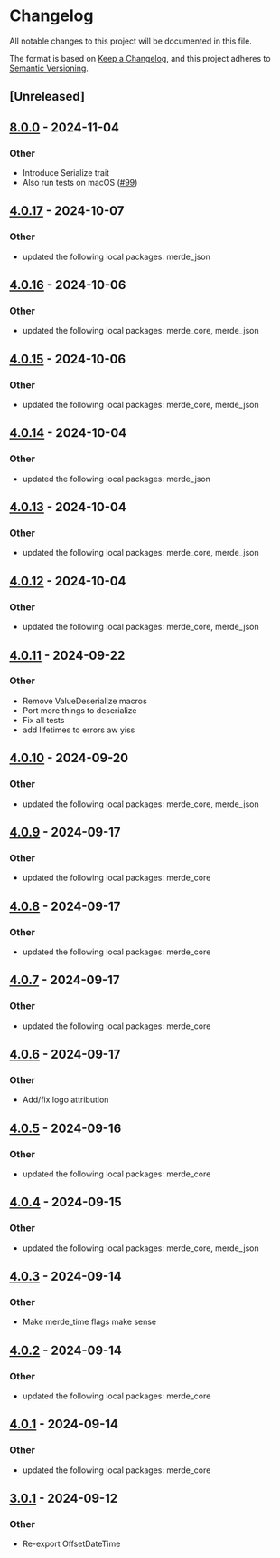 # Changelog

All notable changes to this project will be documented in this file.

The format is based on [Keep a Changelog](https://keepachangelog.com/en/1.0.0/),
and this project adheres to [Semantic Versioning](https://semver.org/spec/v2.0.0.html).

## [Unreleased]

## [8.0.0](https://github.com/bearcove/merde/compare/merde_time-v4.0.17...merde_time-v8.0.0) - 2024-11-04

### Other

- Introduce Serialize trait
- Also run tests on macOS ([#99](https://github.com/bearcove/merde/pull/99))

## [4.0.17](https://github.com/bearcove/merde/compare/merde_time-v4.0.16...merde_time-v4.0.17) - 2024-10-07

### Other

- updated the following local packages: merde_json

## [4.0.16](https://github.com/bearcove/merde/compare/merde_time-v4.0.15...merde_time-v4.0.16) - 2024-10-06

### Other

- updated the following local packages: merde_core, merde_json

## [4.0.15](https://github.com/bearcove/merde/compare/merde_time-v4.0.14...merde_time-v4.0.15) - 2024-10-06

### Other

- updated the following local packages: merde_core, merde_json

## [4.0.14](https://github.com/bearcove/merde/compare/merde_time-v4.0.13...merde_time-v4.0.14) - 2024-10-04

### Other

- updated the following local packages: merde_json

## [4.0.13](https://github.com/bearcove/merde/compare/merde_time-v4.0.12...merde_time-v4.0.13) - 2024-10-04

### Other

- updated the following local packages: merde_core, merde_json

## [4.0.12](https://github.com/bearcove/merde/compare/merde_time-v4.0.11...merde_time-v4.0.12) - 2024-10-04

### Other

- updated the following local packages: merde_core, merde_json

## [4.0.11](https://github.com/bearcove/merde/compare/merde_time-v4.0.10...merde_time-v4.0.11) - 2024-09-22

### Other

- Remove ValueDeserialize macros
- Port more things to deserialize
- Fix all tests
- add lifetimes to errors aw yiss

## [4.0.10](https://github.com/bearcove/merde/compare/merde_time-v4.0.9...merde_time-v4.0.10) - 2024-09-20

### Other

- updated the following local packages: merde_core, merde_json

## [4.0.9](https://github.com/bearcove/merde/compare/merde_time-v4.0.8...merde_time-v4.0.9) - 2024-09-17

### Other

- updated the following local packages: merde_core

## [4.0.8](https://github.com/bearcove/merde/compare/merde_time-v4.0.7...merde_time-v4.0.8) - 2024-09-17

### Other

- updated the following local packages: merde_core

## [4.0.7](https://github.com/bearcove/merde/compare/merde_time-v4.0.6...merde_time-v4.0.7) - 2024-09-17

### Other

- updated the following local packages: merde_core

## [4.0.6](https://github.com/bearcove/merde/compare/merde_time-v4.0.5...merde_time-v4.0.6) - 2024-09-17

### Other

- Add/fix logo attribution

## [4.0.5](https://github.com/bearcove/merde/compare/merde_time-v4.0.4...merde_time-v4.0.5) - 2024-09-16

### Other

- updated the following local packages: merde_core

## [4.0.4](https://github.com/bearcove/merde/compare/merde_time-v4.0.3...merde_time-v4.0.4) - 2024-09-15

### Other

- updated the following local packages: merde_core, merde_json

## [4.0.3](https://github.com/bearcove/merde/compare/merde_time-v4.0.2...merde_time-v4.0.3) - 2024-09-14

### Other

- Make merde_time flags make sense

## [4.0.2](https://github.com/bearcove/merde/compare/merde_time-v4.0.1...merde_time-v4.0.2) - 2024-09-14

### Other

- updated the following local packages: merde_core

## [4.0.1](https://github.com/bearcove/merde/compare/merde_time-v4.0.0...merde_time-v4.0.1) - 2024-09-14

### Other

- updated the following local packages: merde_core

## [3.0.1](https://github.com/bearcove/merde/compare/merde_time-v3.0.0...merde_time-v3.0.1) - 2024-09-12

### Other

- Re-export OffsetDateTime
